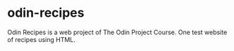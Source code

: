 # odin-recipes
Odin Recipes is a web project of The Odin Project Course. 
One test website of recipes using HTML.
